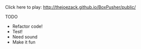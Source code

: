 Click here to play: http://thejoezack.github.io/BoxPusher/public/

TODO
* Refactor code!
* Test!
* Need sound
* Make it fun

